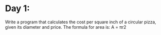 # Day 1:
Write a program that calculates the cost per square inch of a circular pizza, given its diameter and price. 
The formula for area is: A = πr2 
